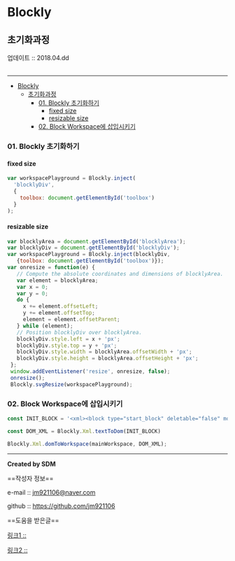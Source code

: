 # Blockly
## 초기화과정
<div class="pull-right">  업데이트 :: 2018.04.dd </div><br>

---

<!-- @import "[TOC]" {cmd="toc" depthFrom=1 depthTo=6 orderedList=false} -->
<!-- code_chunk_output -->

* [Blockly](#blockly)
	* [초기화과정](#초기화과정)
		* [01. Blockly 초기화하기](#01-blockly-초기화하기)
			* [fixed size](#fixed-size)
			* [resizable size](#resizable-size)
		* [02. Block Workspace에 삽입시키기](#02-block-workspace에-삽입시키기)

<!-- /code_chunk_output -->



### 01. Blockly 초기화하기

#### fixed size

```js
var workspacePlayground = Blockly.inject(
  'blocklyDiv',
  {
    toolbox: document.getElementById('toolbox')
  }
);
```

#### resizable size

```js
var blocklyArea = document.getElementById('blocklyArea');
var blocklyDiv = document.getElementById('blocklyDiv');
var workspacePlayground = Blockly.inject(blocklyDiv,
   {toolbox: document.getElementById('toolbox')});
var onresize = function(e) {
   // Compute the absolute coordinates and dimensions of blocklyArea.
   var element = blocklyArea;
   var x = 0;
   var y = 0;
   do {
     x += element.offsetLeft;
     y += element.offsetTop;
     element = element.offsetParent;
   } while (element);
   // Position blocklyDiv over blocklyArea.
   blocklyDiv.style.left = x + 'px';
   blocklyDiv.style.top = y + 'px';
   blocklyDiv.style.width = blocklyArea.offsetWidth + 'px';
   blocklyDiv.style.height = blocklyArea.offsetHeight + 'px';
 };
 window.addEventListener('resize', onresize, false);
 onresize();
 Blockly.svgResize(workspacePlayground);
```

### 02. Block Workspace에 삽입시키기

```js
const INIT_BLOCK = '<xml><block type="start_block" deletable="false" moveable="false" x="50" y="50"></block></xml>'

const DOM_XML = Blockly.Xml.textToDom(INIT_BLOCK)

Blockly.Xml.domToWorkspace(mainWorkspace, DOM_XML);
```

---

**Created by SDM**

==작성자 정보==

e-mail :: jm921106@naver.com

github :: https://github.com/jm921106

==도움을 받은글==

[링크1 :: ]()

[링크2 :: ]()
